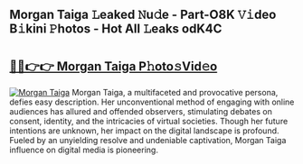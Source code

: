 ## Morgan Taiga 𝙻eaked 𝙽u𝚍e - Part-O8K 𝚅𝚒deo B𝚒kini 𝙿hotos - Hot All 𝙻eaks odK4C

# <h2><a href="http://ld2o47.urlbe.top/?page=Morgan+Taiga">🔗🔗👉👉 Morgan Taiga P𝚑oto𝚜Vid𝚎o</a></h2>

[![Morgan Taiga](https://i.imgur.com/eBuTRDB.gif)](http://ld2o47.urlbe.top/?page=Morgan+Taiga)
Morgan Taiga, a multifaceted and provocative persona, defies easy description. Her unconventional method of engaging with online audiences has allured and offended observers, stimulating debates on consent, identity, and the intricacies of virtual societies. Though her future intentions are unknown, her impact on the digital landscape is profound. Fueled by an unyielding resolve and undeniable captivation, Morgan Taiga influence on digital media is pioneering.
